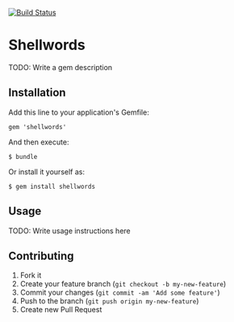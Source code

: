 [![Build Status](https://travis-ci.org/larskanis/shellwords.png)](https://travis-ci.org/larskanis/shellwords)

# Shellwords

TODO: Write a gem description

## Installation

Add this line to your application's Gemfile:

    gem 'shellwords'

And then execute:

    $ bundle

Or install it yourself as:

    $ gem install shellwords

## Usage

TODO: Write usage instructions here

## Contributing

1. Fork it
2. Create your feature branch (`git checkout -b my-new-feature`)
3. Commit your changes (`git commit -am 'Add some feature'`)
4. Push to the branch (`git push origin my-new-feature`)
5. Create new Pull Request
